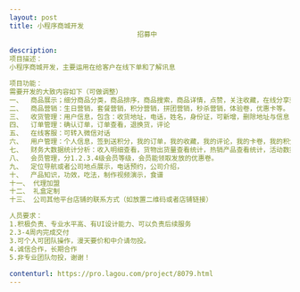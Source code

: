 ```yaml
---                
layout: post       
title: 小程序商城开发
                                招募中
           
description: 
项目描述：
小程序商城开发，主要运用在给客户在线下单和了解讯息

项目功能：
需要开发的大致内容如下（可做调整）
一、	商品展示；细分商品分类，商品排序，商品搜索，商品详情，点赞，关注收藏，在线分享到微信。
二、	商品营销：生日营销，套餐营销，积分营销，拼团营销，秒杀营销，体验卷，优惠卡等。
三、	收货管理：用户信息，包含：收货地址，电话，姓名，身份证，可新增，删除地址与信息
四、	订单管理：确认订单，订单查看，退换货，评论
五、	在线客服：可转入微信对话
六、	用户管理：个人信息，签到送积分，我的订单，我的收藏，我的评论，我的卡卷，我的积分，我的信息，收货地址，
七、	财务大数据统计分析：收入明细查看，货物出货量查看统计，热销产品查看统计，活动数据查看统计，能调出任何生产数据表，（如单品，单日搜查量，套餐预览量）
八、	会员管理，分1.2.3.4级会员等级，会员能领取发放的优惠卷。
九、	定位导航或者公司地点展示，电话预约，公司介绍，
十、	产品知识，功效，吃法，制作视频演示，食谱
十一、	代理加盟
十二、	礼盒定制
十三、	公司其他平台店铺的联系方式（如放置二维码或者店铺链接）

人员要求：
1.积极负责、专业水平高、有UI设计能力、可以负责后续服务
2.3-4周内完成交付
3.可个人可团队操作，漫天要价和中介请勿投。
4.诚信合作，长期合作
5.非专业团队勿投，谢谢！
     
contenturl: https://pro.lagou.com/project/8079.html      
---                 
```

